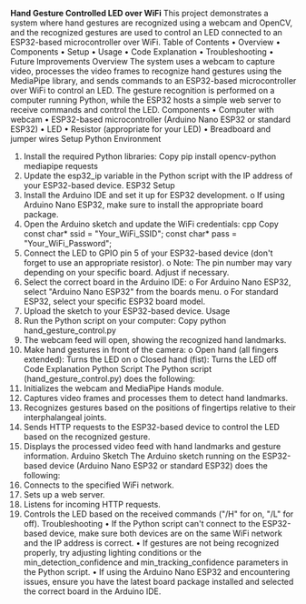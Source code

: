 **Hand Gesture Controlled LED over WiFi**
This project demonstrates a system where hand gestures are recognized using a webcam and OpenCV, and the recognized gestures are used to control an LED connected to an ESP32-based microcontroller over WiFi.
Table of Contents
•	Overview
•	Components
•	Setup
•	Usage
•	Code Explanation
•	Troubleshooting
•	Future Improvements
Overview
The system uses a webcam to capture video, processes the video frames to recognize hand gestures using the MediaPipe library, and sends commands to an ESP32-based microcontroller over WiFi to control an LED. The gesture recognition is performed on a computer running Python, while the ESP32 hosts a simple web server to receive commands and control the LED.
Components
•	Computer with webcam
•	ESP32-based microcontroller (Arduino Nano ESP32 or standard ESP32)
•	LED
•	Resistor (appropriate for your LED)
•	Breadboard and jumper wires
Setup
Python Environment
1.	Install the required Python libraries: 
Copy
pip install opencv-python mediapipe requests
2.	Update the esp32_ip variable in the Python script with the IP address of your ESP32-based device.
ESP32 Setup
1.	Install the Arduino IDE and set it up for ESP32 development. 
o	If using Arduino Nano ESP32, make sure to install the appropriate board package.
2.	Open the Arduino sketch and update the WiFi credentials: 
cpp
Copy
const char* ssid = "Your_WiFi_SSID";
const char* pass = "Your_WiFi_Password";
3.	Connect the LED to GPIO pin 5 of your ESP32-based device (don't forget to use an appropriate resistor). 
o	Note: The pin number may vary depending on your specific board. Adjust if necessary.
4.	Select the correct board in the Arduino IDE: 
o	For Arduino Nano ESP32, select "Arduino Nano ESP32" from the boards menu.
o	For standard ESP32, select your specific ESP32 board model.
5.	Upload the sketch to your ESP32-based device.
Usage
1.	Run the Python script on your computer: 
Copy
python hand_gesture_control.py
2.	The webcam feed will open, showing the recognized hand landmarks.
3.	Make hand gestures in front of the camera: 
o	Open hand (all fingers extended): Turns the LED on
o	Closed hand (fist): Turns the LED off
Code Explanation
Python Script
The Python script (hand_gesture_control.py) does the following:
1.	Initializes the webcam and MediaPipe Hands module.
2.	Captures video frames and processes them to detect hand landmarks.
3.	Recognizes gestures based on the positions of fingertips relative to their interphalangeal joints.
4.	Sends HTTP requests to the ESP32-based device to control the LED based on the recognized gesture.
5.	Displays the processed video feed with hand landmarks and gesture information.
Arduino Sketch
The Arduino sketch running on the ESP32-based device (Arduino Nano ESP32 or standard ESP32) does the following:
1.	Connects to the specified WiFi network.
2.	Sets up a web server.
3.	Listens for incoming HTTP requests.
4.	Controls the LED based on the received commands ("/H" for on, "/L" for off).
Troubleshooting
•	If the Python script can't connect to the ESP32-based device, make sure both devices are on the same WiFi network and the IP address is correct.
•	If gestures are not being recognized properly, try adjusting lighting conditions or the min_detection_confidence and min_tracking_confidence parameters in the Python script.
•	If using the Arduino Nano ESP32 and encountering issues, ensure you have the latest board package installed and selected the correct board in the Arduino IDE.

